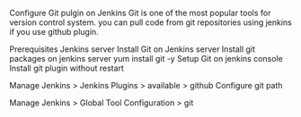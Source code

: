Configure Git pulgin on Jenkins
Git is one of the most popular tools for version control system. you can pull code from git repositories using jenkins if you use github plugin.

Prerequisites
Jenkins server
Install Git on Jenkins server
Install git packages on jenkins server
yum install git -y
Setup Git on jenkins console
Install git plugin without restart

Manage Jenkins > Jenkins Plugins > available > github
Configure git path

Manage Jenkins > Global Tool Configuration > git
